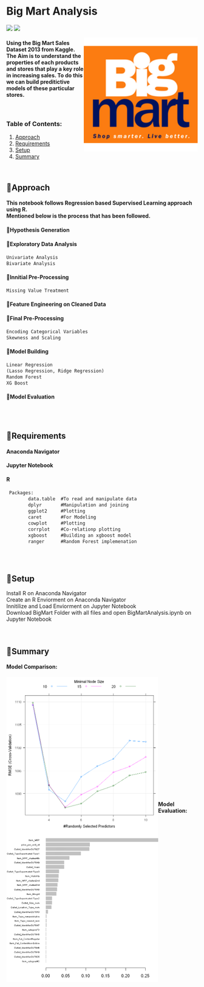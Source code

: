 # Big Mart Analysis  

<img src="https://img.shields.io/badge/-Jupyter%20Notebook-orange"> <img src="https://img.shields.io/badge/Language%20-%20R%20-skyblue">

<img align="right" src="https://github.com/GarethSequeira/Big-Mart-Analysis/blob/main/BigMart/Images/BigMartSq.png" width="300" height="300">  

#### Using the Big Mart Sales Dataset 2013 from Kaggle. <br> The Aim is to understand the properties of each products and stores that play a key role in increasing sales. To do this we can build preditictive models of these particular stores.  
<br>   

### Table of Contents:  
1. [Approach](#Approach)  
2. [Requirements](#Requirements)  
3. [Setup](#Setup)  
4. [Summary](#Summary)  
<br>  

## 🔸Approach
#### This notebook follows Regression based Supervised Learning approach using R. <br> Mentioned below is the process that has been followed.   

#### 🔸Hypothesis Generation
#### 🔸Exploratory Data Analysis
    Univariate Analysis  
    Bivariate Analysis  
#### 🔸Innitial Pre-Processing
    Missing Value Treatment  
#### 🔸Feature Engineering on Cleaned Data
#### 🔸Final Pre-Processing
    Encoding Categorical Variables  
    Skewness and Scaling  
#### 🔸Model Building
    Linear Regression  
    (Lasso Regression, Ridge Regression)
    Random Forest  
    XG Boost  
#### 🔸Model Evaluation

<br><br>  
  
## 🔸Requirements
#### Anaconda Navigator  
#### Jupyter Notebook  
#### R  
     Packages:  
            data.table  #To read and manipulate data  
            dplyr       #Manipulation and joining  
            ggplot2     #Plotting   
            caret       #For Modeling  
            cowplot     #Plotting  
            corrplot    #Co-relationp plotting  
            xgboost     #Building an xgboost model  
            ranger      #Random Forest implemenation  
   
<br><br>  
  
## 🔸Setup  
Install R on Anaconda Navigator  
Create an R Enviorment on Anaconda Navigator  
Innitilize and Load Enviorment on Jupyter Notebook  
Download BigMart Folder with all files and open BigMartAnalysis.ipynb on Jupyter Notebook
<br><br><br>    
  
## 🔸Summary  
#### Model Comparison:  
<img align="left" src="https://github.com/GarethSequeira/Big-Mart-Analysis/blob/main/BigMart/Images/ModelComparison.png" width="400" height="400">   
<br><br><br><br><br><br><br><br><br><br><br><br><br><br><br><br><br><br>    

#### Model Evaluation:  
<img align="left" src="https://github.com/GarethSequeira/Big-Mart-Analysis/blob/main/BigMart/Images/FinalEvaluation.png" width="400" height="400">   
<br>  
